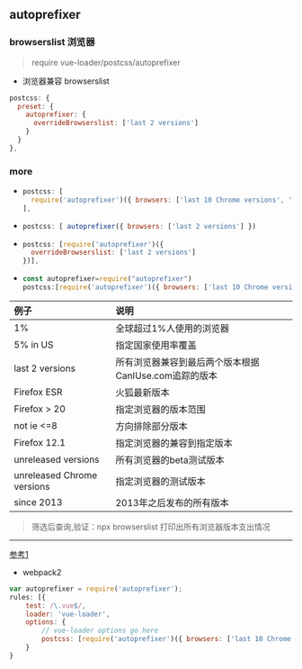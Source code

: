 ## autoprefixer

### browserslist 浏览器

> require vue-loader/postcss/autoprefixer

+ 浏览器兼容 browserslist
```javascript
postcss: {
  preset: {
    autoprefixer: {
      overrideBrowserslist: ['last 2 versions']
    }
  }
},
```

### more
+ ```javascript
  postcss: [
    require('autoprefixer')({ browsers: ['last 10 Chrome versions', 'last 5 Firefox versions', 'Safari >= 6', 'ie> 8'] })
  ],
  ```
+ ```javascript
  postcss: [ autoprefixer({ browsers: ['last 2 versions'] })
  ```
+ ```javascript
  postcss: [require('autoprefixer')({
    overrideBrowserslist: ['last 2 versions']
  })],
  ```
+ ```javascript
  const autoprefixer=require("autoprefixer")
  postcss:[require('autoprefixer')({ browsers: ['last 10 Chrome versions', 'last 5 Firefox versions', 'Safari >= 6', 'ie> 8'] })]
  ```

| 例子       |  说明                   |
|         :-|                      :-|
| 1%        |	全球超过1%人使用的浏览器   |
| 5% in US  |	指定国家使用率覆盖
| last 2 versions |	所有浏览器兼容到最后两个版本根据CanIUse.com追踪的版本 |
| Firefox ESR |	火狐最新版本 |
| Firefox > 20 |	指定浏览器的版本范围 |
| not ie <=8 |	方向排除部分版本  |
| Firefox 12.1 |	指定浏览器的兼容到指定版本 |
| unreleased versions |	所有浏览器的beta测试版本 |
| unreleased Chrome versions |	指定浏览器的测试版本 |
| since 2013 |	2013年之后发布的所有版本 |

> 筛选后查询,验证：npx browserslist 打印出所有浏览器版本支出情况

*************
[参考1](https://www.jianshu.com/p/bd9cb7861b85)

  + webpack2

  ```javascript
  var autoprefixer = require('autoprefixer');
  rules: [{
      test: /\.vue$/,
      loader: 'vue-loader',
      options: {
          // vue-loader options go here
          postcss: [require('autoprefixer')({ browsers: ['last 10 Chrome versions', 'last 5 Firefox versions', 'Safari >= 6', 'ie > 8'] })]
      }
  }
  ```